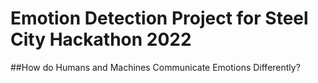 # Emotion Detection Project for Steel City Hackathon 2022

##How do Humans and Machines Communicate Emotions Differently?
